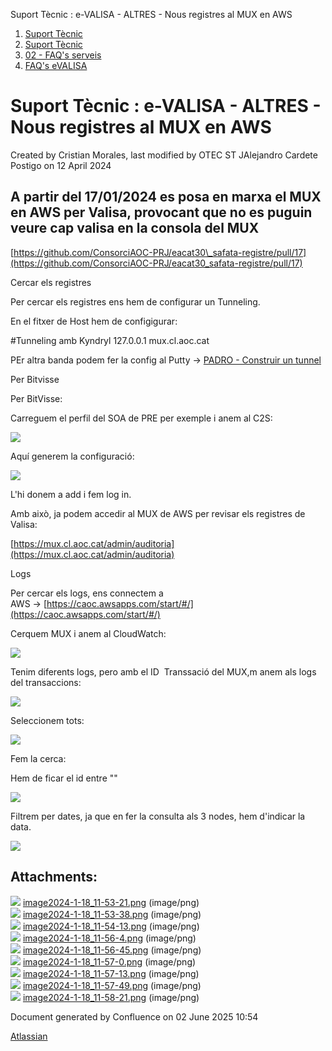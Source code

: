 Suport Tècnic : e-VALISA - ALTRES - Nous registres al MUX en AWS  

1.  [Suport Tècnic](index.md)
2.  [Suport Tècnic](13893782.md)
3.  [02 - FAQ's serveis](26313393.md)
4.  [FAQ's eVALISA](28705569.md)

Suport Tècnic : e-VALISA - ALTRES - Nous registres al MUX en AWS
================================================================

Created by Cristian Morales, last modified by OTEC ST JAlejandro Cardete Postigo on 12 April 2024

A partir del 17/01/2024 es posa en marxa el MUX en AWS per Valisa, provocant que no es puguin veure cap valisa en la consola del MUX
------------------------------------------------------------------------------------------------------------------------------------

  

[https://github.com/ConsorciAOC-PRJ/eacat30\_safata-registre/pull/17](https://github.com/ConsorciAOC-PRJ/eacat30_safata-registre/pull/17)

  

Cercar els registres

Per cercar els registres ens hem de configurar un Tunneling.

En el fitxer de Host hem de configigurar:

#Tunneling amb Kyndryl
127.0.0.1 mux.cl.aoc.cat

PEr altra banda podem fer la config al Putty → [PADRO - Construir un tunnel](PADRO---Construir-un-tunnel_26313571.md)

Per Bitvisse

Per BitVisse:

Carreguem el perfil del SOA de PRE per exemple i anem al C2S:

![](attachments/100008859/100008865.png)

  

Aquí generem la configuració:

![](attachments/100008859/100008866.png)

L'hi donem a add i fem log in.

Amb això, ja podem accedir al MUX de AWS per revisar els registres de Valisa:

[https://mux.cl.aoc.cat/admin/auditoria](https://mux.cl.aoc.cat/admin/auditoria)

Logs

Per cercar els logs, ens connectem a AWS → [https://caoc.awsapps.com/start/#/](https://caoc.awsapps.com/start/#/)

Cerquem MUX i anem al CloudWatch:

![](attachments/100008859/100008867.png)

Tenim diferents logs, pero amb el ID  Transsació del MUX,m anem als logs del transaccions:

![](attachments/100008859/100008868.png)

Seleccionem tots:

![](attachments/100008859/100008870.png)

Fem la cerca:

Hem de ficar el id entre ""

![](attachments/100008859/100008872.png)

Filtrem per dates, ja que en fer la consulta als 3 nodes, hem d'indicar la data.

![](attachments/100008859/100008873.png)

Attachments:
------------

![](images/icons/bullet_blue.gif) [image2024-1-18\_11-53-21.png](attachments/100008859/100008864.png) (image/png)  
![](images/icons/bullet_blue.gif) [image2024-1-18\_11-53-38.png](attachments/100008859/100008865.png) (image/png)  
![](images/icons/bullet_blue.gif) [image2024-1-18\_11-54-13.png](attachments/100008859/100008866.png) (image/png)  
![](images/icons/bullet_blue.gif) [image2024-1-18\_11-56-4.png](attachments/100008859/100008867.png) (image/png)  
![](images/icons/bullet_blue.gif) [image2024-1-18\_11-56-45.png](attachments/100008859/100008868.png) (image/png)  
![](images/icons/bullet_blue.gif) [image2024-1-18\_11-57-0.png](attachments/100008859/100008869.png) (image/png)  
![](images/icons/bullet_blue.gif) [image2024-1-18\_11-57-13.png](attachments/100008859/100008870.png) (image/png)  
![](images/icons/bullet_blue.gif) [image2024-1-18\_11-57-49.png](attachments/100008859/100008872.png) (image/png)  
![](images/icons/bullet_blue.gif) [image2024-1-18\_11-58-21.png](attachments/100008859/100008873.png) (image/png)  

Document generated by Confluence on 02 June 2025 10:54

[Atlassian](http://www.atlassian.com/)